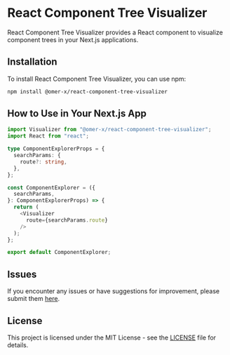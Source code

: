 # React Component Tree Visualizer

React Component Tree Visualizer provides a React component to visualize component trees in your Next.js applications.

## Installation

To install React Component Tree Visualizer, you can use npm:

```bash
npm install @omer-x/react-component-tree-visualizer
```

## How to Use in Your Next.js App

```typescript
import Visualizer from "@omer-x/react-component-tree-visualizer";
import React from "react";

type ComponentExplorerProps = {
  searchParams: {
    route?: string,
  },
};

const ComponentExplorer = ({
  searchParams,
}: ComponentExplorerProps) => {
  return (
    <Visualizer
      route={searchParams.route}
    />
  );
};

export default ComponentExplorer;
```

## Issues

If you encounter any issues or have suggestions for improvement, please submit them [here](https://github.com/omermecitoglu/react-component-tree-visualizer/issues).

## License

This project is licensed under the MIT License - see the [LICENSE](LICENSE) file for details.
